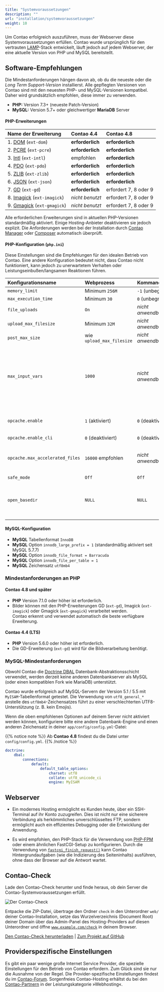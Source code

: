 ```yaml
---
title: "Systemvoraussetzungen"
description: ""
url: "installation/systemvoraussetzungen"
weight: 10
---
```


Um Contao erfolgreich auszuführen, muss der Webserver diese Systemvoraussetzungen erfüllen. Contao wurde ursprünglich 
für den vertrauten [LAMP](https://en.wikipedia.org/wiki/LAMP_(software_bundle))-Stack entwickelt, läuft jedoch auf 
jedem Webserver, der eine aktuelle Version von PHP und MySQL bereitstellt.


## Software-Empfehlungen

Die Mindestanforderungen hängen davon ab, ob du die neueste oder die _Long Term Support-Version_ installierst. Alle 
gepflegten Versionen von Contao sind mit den neuesten PHP- und MySQL-Versionen kompatibel. Daher wird grundsätzlich 
empfohlen, diese immer zu verwenden.

- **PHP:** Version 7.3+ (neueste Patch-Version)
- **MySQL:** Version 5.7+ oder gleichwertiger **MariaDB** Server


#### PHP-Erweiterungen

| Name der Erweiterung                      | Contao 4.4       | Contao 4.8               |
|:------------------------------------------|:-----------------|:-------------------------|
| 1. [DOM][ext-dom] (`ext-dom`)             | **erforderlich** | **erforderlich**         |
| 2. [PCRE][ext-pcre] (`ext-pcre`)          | **erforderlich** | **erforderlich**         |
| 3. [Intl][ext-intl] (`ext-intl`)          | empfohlen        | **erforderlich**         |
| 4. [PDO][ext-pdo] (`ext-pdo`)             | **erforderlich** | **erforderlich**         |
| 5. [ZLIB][ext-zlib] (`ext-zlib`)          | **erforderlich** | **erforderlich**         |
| 6. [JSON][ext-json] (`ext-json`)          | **erforderlich** | **erforderlich**         |
| 7. [GD][ext-gd] (`ext-gd`)                | **erforderlich** | erfordert 7, 8 oder 9    |
| 8. [Imagick][ext-imagick] (`ext-imagick`) | _nicht benutzt_  | erfordert 7, 8 oder 9    |
| 9. [Gmagick][ext-gmagick] (`ext-gmagick`) | _nicht benutzt_  | erfordert 7, 8 oder 9    |

[ext-zlib]: https://www.php.net/manual/en/book.zlib.php
[ext-dom]: https://www.php.net/manual/en/book.dom.php
[ext-pcre]: https://www.php.net/manual/en/book.pcre.php
[ext-intl]: https://www.php.net/manual/en/book.intl.php
[ext-pdo]: https://www.php.net/manual/en/book.pdo.php
[ext-json]: https://www.php.net/manual/en/book.json.php
[ext-gd]: https://www.php.net/manual/en/book.image.php
[ext-imagick]: https://www.php.net/manual/en/book.imagick.php
[ext-gmagick]: https://www.php.net/manual/en/book.gmagick.php

Alle erforderlichen Erweiterungen sind in aktuellen PHP-Versionen standardmäßig aktiviert. Einige Hosting-Anbieter 
deaktivieren sie jedoch explizit. Die Anforderungen werden bei der Installation durch 
[Contao Manager](../../installation/contao-manager) oder [Composer](https://getcomposer.org) automatisch überprüft.


#### PHP-Konfiguration (`php.ini`)

Diese Einstellungen sind die Empfehlungen für den idealen Betrieb von Contao. Eine andere Konfiguration bedeutet nicht, 
dass Contao nicht funktioniert, kann jedoch zu unerwartetem Verhalten oder Leistungseinbußen/langsamen Reaktionen 
führen.

| Konfigurationsname              | Webprozess                   | Kommandozeile           | Anmerkungen                                                                                                                                               |
|:--------------------------------|:-----------------------------|:------------------------|:----------------------------------------------------------------------------------------------------------------------------------------------------------|
| `memory_limit`                  | Minimum `256M`               | `-1`&nbsp;(unbegrenzt)  |                                                                                                                                                           |
| `max_execution_time`            | Minimum `30`                 | `0` (unbegrenzt)        |                                                                                                                                                           |
| `file_uploads`                  | `On`                         | _nicht anwendbar_       |                                                                                                                                                           |
| `upload_max_filesize`           | Minimum `32M`                | _nicht anwendbar_       |                                                                                                                                                           |
| `post_max_size`                 | wie `upload_max_filesize`    | _nicht anwendbar_       |                                                                                                                                                           |
| `max_input_vars`                | `1000`                       | _nicht anwendbar_       | Benötigt möglicherweise mehr, wenn viele Erweiterungen installiert sind. Erhöhe, wenn die Benutzerzugriffsrechte nicht korrekt gespeichert werden können. |
| `opcache.enable`                | `1` (aktiviert)              | `0` (deaktiviert)       | Das Deaktivieren des Opcode-Cache wirkt sich stark auf die Leistung aus.                                                                                  |
| `opcache.enable_cli`            | `0` (deaktiviert)            | `0` (deaktiviert)       |                                                                                                                                                           |
| `opcache.max_accelerated_files` | `16000` empfohlen            | _nicht anwendbar_       | Ein niedrigerer Wert kann zu einer unnötigen Verlangsamung führen.                                                                                        |
| `safe_mode`                     | `Off`                        | `Off`                   |                                                                                                                                                           |
| `open_basedir`                  | `NULL`                       | `NULL`                  | Wenn aktiv, stelle sicher, dass auf das temporäre Verzeichnis des Systems zugegriffen werden kann.                                                   |


#### MySQL-Konfiguration

- **MySQL** Tabellenformat `InnoDB`
- **MySQL** Option `innodb_large_prefix = 1` (standardmäßig aktiviert seit MySQL 5.7.7)
- **MySQL** Option `innodb_file_format = Barracuda`
- **MySQL** Option `innodb_file_per_table = 1`
- **MySQL** Zeichensatz `utf8mb4`


### Mindestanforderungen an PHP

#### Contao 4.8 und später

- **PHP** Version 7.1.0 oder höher ist erforderlich.
- Bilder können mit den PHP-Erweiterungen GD (`ext-gd`), Imagick (`ext-imagick`) oder Gmagick (`ext-gmagick`) 
verarbeitet werden.  
Contao erkennt und verwendet automatisch die beste verfügbare Erweiterung.


#### Contao 4.4 (LTS)

- **PHP** Version 5.6.0 oder höher ist erforderlich.
- Die GD-Erweiterung (`ext-gd`) wird für die Bildverarbeitung benötigt.


### MySQL-Mindestanforderungen 

Obwohl Contao die [Doctrine DBAL](https://www.doctrine-project.org/projects/dbal.html) Datenbank-Abstraktionsschicht 
verwendet, werden derzeit keine anderen Datenbankserver als MySQL (oder einen kompatiblen Fork wie MariaDB) unterstützt.

Contao wurde erfolgreich auf MySQL-Servern der Version 5.1 / 5.5 mit `MyISAM`-Tabellenformat getestet. Die Verwendung 
von `utf8_general_*` anstelle des `utf8mb4`-Zeichensatzes führt zu einer verschlechterten UTF8-Unterstützung (z. B. 
kein Emojis).

Wenn die oben empfohlenen Optionen auf deinem Server nicht aktiviert werden können, konfiguriere bitte eine andere 
Datenbank-Engine und einen anderen Zeichensatz in deiner `app/config/config.yml`-Datei:

{{% notice note %}}
Ab **Contao 4.8** findest du die Datei unter `config/config.yml`.
{{% /notice %}}

```yml
doctrine:
    dbal:
        connections:
            default:
                default_table_options:
                    charset: utf8
                    collate: utf8_unicode_ci
                    engine: MyISAM
```


## Webserver

- Ein modernes Hosting ermöglicht es Kunden heute, über ein SSH-Terminal auf ihr Konto zuzugreifen. Dies ist nicht nur 
eine sicherere Verbindung als herkömmliches unverschlüsseltes FTP, sondern ermöglicht auch ein effizientes Debugging 
oder die Entwicklung der Anwendung.

- Es wird empfohlen, den PHP-Stack für die Verwendung von [PHP-FPM](https://php-fpm.org) oder einem ähnlichen 
FastCGI-Setup zu konfigurieren. Durch die Verwendung von 
[`fastcgi_finish_request()`](https://www.php.net/manual/en/function.fastcgi-finish-request.php) kann Contao 
Hintergrundaufgaben (wie die Indizierung des Seiteninhalts) ausführen, ohne dass der Browser auf die Antwort wartet.


## Contao-Check

Lade den Contao-Check herunter und finde heraus, ob dein Server die Contao-Systemvoraussetzungen erfüllt.

![Der Contao-Check](/de/installation/images/de/der-contao-check.png)

Entpacke die ZIP-Datei, übertrage den Ordner <code>check</code> in den Unterordner `web/` deiner Contao-Installation, setze das Wurzelverzeichnis (Document Root) deiner Domain über das Admin-Panel des Hosting-Providers auf diesen Unterordner und öffne 
<code>www.example.com/check</code> in deinem Browser.

[Den Contao-Check herunterladen](https://github.com/contao/check/zipball/master) | 
[Zum Projekt auf GitHub](https://github.com/contao/check)


## Providerspezifische Einstellungen

Es gibt ein paar wenige große Internet Service Provider, die spezielle Einstellungen für den Betrieb von Contao 
erfordern. Zum Glück sind sie nur die Ausnahme von der Regel. Die Provider-spezifische Einstellungen findest du im 
[Contao-Forum](https://community.contao.org/de/forumdisplay.php?67-Erfahrungen-mit-Webhostern). Sorgenfreies 
Contao-Hosting erhältst du bei den [Contao-Partnern](https://contao.org/de/contao-partner.html) in der 
Leistungskategorie »Webhosting«.
